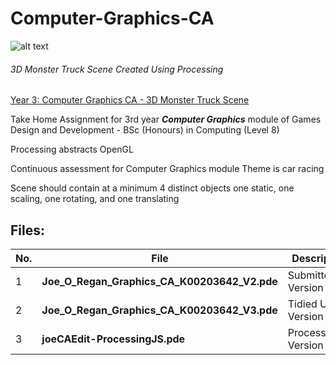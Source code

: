 # Computer-Graphics-CA
![alt text](https://raw.githubusercontent.com/joeaoregan/Yr3-S6-Computer-Graphics-CA/master/Screenshots/3DScene.png "3D Monster Truck Scene Created Using Processing")

###### 3D Monster Truck Scene Created Using Processing

[Year 3: Computer Graphics CA - 3D Monster Truck Scene](https://www.joeaoregan.ie/Processing/processing.html#ca)

Take Home Assignment for 3rd year ***Computer Graphics*** module of 
Games Design and Development - BSc (Honours) in Computing (Level 8)

Processing abstracts OpenGL

Continuous assessment for Computer Graphics module
Theme is car racing

Scene should contain at a minimum 4 distinct objects
one static, one scaling, one rotating, and one translating

## Files:



 No. | File        | Description 
 --- | ------------- | ------------ 
 1 | **Joe_O_Regan_Graphics_CA_K00203642_V2.pde** | Submitted Version
 2 | **Joe_O_Regan_Graphics_CA_K00203642_V3.pde** | Tidied Up Version
 3 | **joeCAEdit-ProcessingJS.pde** | ProcessingJS Version 
